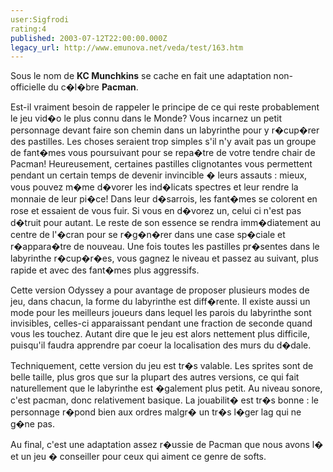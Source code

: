 ```yaml
---
user:Sigfrodi
rating:4
published: 2003-07-12T22:00:00.000Z
legacy_url: http://www.emunova.net/veda/test/163.htm
---
```

Sous le nom de **KC Munchkins** se cache en fait une adaptation non-officielle du c�l�bre **Pacman**.  

  

Est-il vraiment besoin de rappeler le principe de ce qui reste probablement le jeu vid�o le plus connu dans le Monde? Vous incarnez un petit personnage devant faire son chemin dans un labyrinthe pour y r�cup�rer des pastilles. Les choses seraient trop simples s'il n'y avait pas un groupe de fant�mes vous poursuivant pour se repa�tre de votre tendre chair de Pacman! Heureusement, certaines pastilles clignotantes vous permettent pendant un certain temps de devenir invincible � leurs assauts : mieux, vous pouvez m�me d�vorer les ind�licats spectres et leur rendre la monnaie de leur pi�ce! Dans leur d�sarrois, les fant�mes se colorent en rose et essaient de vous fuir. Si vous en d�vorez un, celui ci n'est pas d�truit pour autant. Le reste de son essence se rendra imm�diatement au centre de l'�cran pour se r�g�n�rer dans une case sp�ciale et r�appara�tre de nouveau. Une fois toutes les pastilles pr�sentes dans le labyrinthe r�cup�r�es, vous gagnez le niveau et passez au suivant, plus rapide et avec des fant�mes plus aggressifs.  

  

Cette version Odyssey a pour avantage de proposer plusieurs modes de jeu, dans chacun, la forme du labyrinthe est diff�rente. Il existe aussi un mode pour les meilleurs joueurs dans lequel les parois du labyrinthe sont invisibles, celles-ci apparaissant pendant une fraction de seconde quand vous les touchez. Autant dire que le jeu est alors nettement plus difficile, puisqu'il faudra apprendre par coeur la localisation des murs du d�dale.  

  

Techniquement, cette version du jeu est tr�s valable. Les sprites sont de belle taille, plus gros que sur la plupart des autres versions, ce qui fait naturellement que le labyrinthe est �galement plus petit. Au niveau sonore, c'est pacman, donc relativement basique. La jouabilit� est tr�s bonne : le personnage r�pond bien aux ordres malgr� un tr�s l�ger lag qui ne g�ne pas.  

  

Au final, c'est une adaptation assez r�ussie de Pacman que nous avons l� et un jeu � conseiller pour ceux qui aiment ce genre de softs.